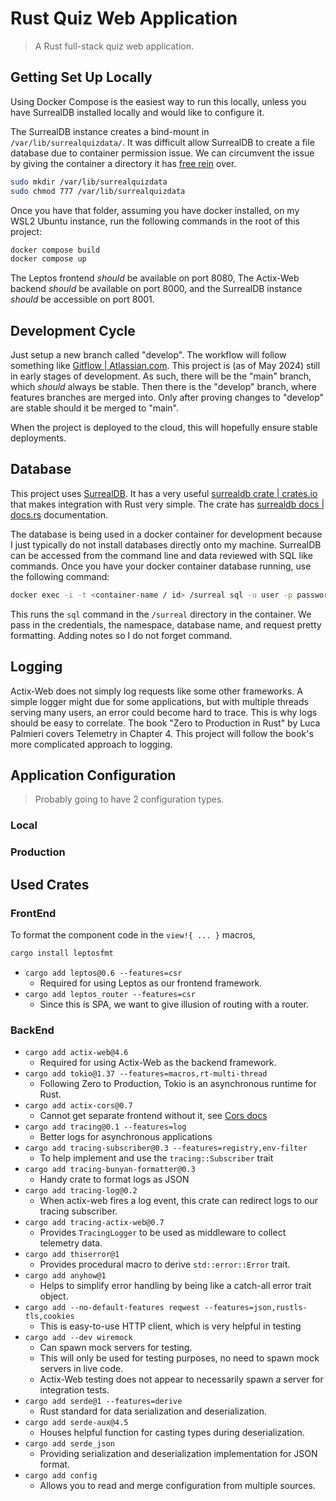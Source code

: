 # Rust Quiz Web Application

> A Rust full-stack quiz web application.

## Getting Set Up Locally

Using Docker Compose is the easiest way to run this locally,
unless you have SurrealDB installed locally and would like to configure it.

The SurrealDB instance creates a bind-mount in `/var/lib/surrealquizdata/`.
It was difficult allow SurrealDB to create a file database due to container permission issue.
We can circumvent the issue by giving the container a directory it has [free rein](https://www.vocabulary.com/articles/pardon-the-expression/free-rein-vs-free-reign) over.

```bash
sudo mkdir /var/lib/surrealquizdata
sudo chmod 777 /var/lib/surrealquizdata
```

Once you have that folder, assuming you have docker installed,
on my WSL2 Ubuntu instance, run the following commands in the root of this project:

```bash
docker compose build
docker compose up
```

The Leptos frontend _should_ be available on port 8080,
The Actix-Web backend _should_ be available on port 8000,
and the SurrealDB instance _should_ be accessible on port 8001.

## Development Cycle

Just setup a new branch called "develop".
The workflow will follow something like [Gitflow | Atlassian.com](https://www.atlassian.com/continuous-delivery/continuous-integration/trunk-based-development).
This project is (as of May 2024) still in early stages of development.
As such, there will be the "main" branch, which _should_ always be stable.
Then there is the "develop" branch, where features branches are merged into.
Only after proving changes to "develop" are stable should it be merged to "main".

When the project is deployed to the cloud, this will hopefully ensure stable deployments.

## Database

This project uses [SurrealDB](https://surrealdb.com/).
It has a very useful [surrealdb crate | crates.io](https://crates.io/crates/surrealdb)
that makes integration with Rust very simple.
The crate has [surrealdb docs | docs.rs](https://docs.rs/surrealdb/latest/surrealdb/index.html) documentation.

The database is being used in a docker container for development because I just typically do not install databases directly onto my machine.
SurrealDB can be accessed from the command line and data reviewed with SQL like commands.
Once you have your docker container database running, use the following command:

```bash
docker exec -i -t <container-name / id> /surreal sql -u user -p password --ns surreal --db quiz_app --pretty
```

This runs the `sql` command in the `/surreal` directory in the container.
We pass in the credentials, the namespace, database name, and request pretty formatting.
Adding notes so I do not forget command.

## Logging

Actix-Web does not simply log requests like some other frameworks.
A simple logger might due for some applications,
but with multiple threads serving many users,
an error could become hard to trace.
This is why logs should be easy to correlate.
The book "Zero to Production in Rust" by Luca Palmieri covers Telemetry in Chapter 4.
This project will follow the book's more complicated approach to logging.

## Application Configuration

> Probably going to have 2 configuration types.

### Local

### Production

## Used Crates

### FrontEnd

To format the component code in the `view!{ ... }` macros,

```bash
cargo install leptosfmt
```

- `cargo add leptos@0.6 --features=csr`
  - Required for using Leptos as our frontend framework.
- `cargo add leptos_router --features=csr`
  - Since this is SPA, we want to give illusion of routing with a router.

### BackEnd

- `cargo add actix-web@4.6`
  - Required for using Actix-Web as the backend framework.
- `cargo add tokio@1.37 --features=macros,rt-multi-thread`
  - Following Zero to Production, Tokio is an asynchronous runtime for Rust.
- `cargo add actix-cors@0.7`
  - Cannot get separate frontend without it, see [Cors docs](https://docs.rs/actix-cors/latest/actix_cors/)
- `cargo add tracing@0.1 --features=log`
  - Better logs for asynchronous applications
- `cargo add tracing-subscriber@0.3 --features=registry,env-filter`
  - To help implement and use the `tracing::Subscriber` trait
- `cargo add tracing-bunyan-formatter@0.3`
  - Handy crate to format logs as JSON
- `cargo add tracing-log@0.2`
  - When actix-web fires a log event, this crate can redirect logs to our tracing subscriber.
- `cargo add tracing-actix-web@0.7`
  - Provides `TracingLogger` to be used as middleware to collect telemetry data.
- `cargo add thiserror@1`
  - Provides procedural macro to derive `std::error::Error` trait.
- `cargo add anyhow@1`
  - Helps to simplify error handling by being like a catch-all error trait object.
- `cargo add --no-default-features reqwest --features=json,rustls-tls,cookies`
  - This is easy-to-use HTTP client, which is very helpful in testing
- `cargo add --dev wiremock`
  - Can spawn mock servers for testing.
  - This will only be used for testing purposes, no need to spawn mock servers in live code.
  - Actix-Web testing does not appear to necessarily spawn a server for integration tests.
- `cargo add serde@1 --features=derive`
  - Rust standard for data serialization and deserialization.
- `cargo add serde-aux@4.5`
  - Houses helpful function for casting types during deserialization.
- `cargo add serde_json`
  - Providing serialization and deserialization implementation for JSON format.
- `cargo add config`
  - Allows you to read and merge configuration from multiple sources.
